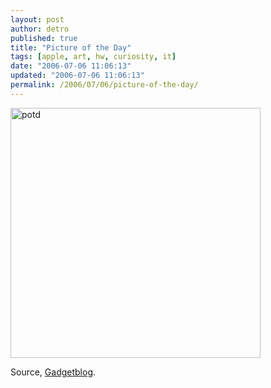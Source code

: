 ```yaml
---
layout: post
author: detro
published: true
title: "Picture of the Day"
tags: [apple, art, hw, curiosity, it]
date: "2006-07-06 11:06:13"
updated: "2006-07-06 11:06:13"
permalink: /2006/07/06/picture-of-the-day/
---
```


<a href="http://www.renderosity.com/mod/gallery/index.php?image_id=1248178&member"><img src="http://www.renderosity.com/mod/gallery/media/folder_125/file_1248178.jpg" alt="potd" width="400" /></a>

Source, <a href="http://www.gadgetblog.it/post/2149/il-nuovo-volto-dellimac">Gadgetblog</a>.
